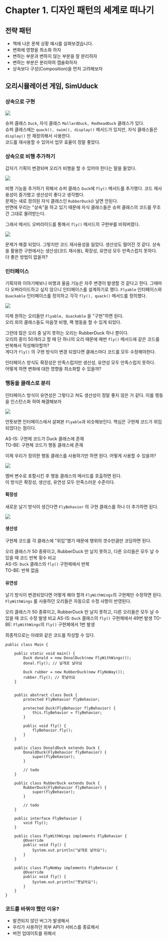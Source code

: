 # Chapter 1. 디자인 패턴의 세계로 떠나기

## 전략 패턴
* 책에 나온 문제 상황 예시를 살펴보겠습니다.
* 변화에 영향을 최소화 하자
* 변하는 부분과 변하지 않는 부분을 잘 분리하자
* 변하는 부분은 분리하여 캡슐화하자
* 상속보다 구성(Composition)을 먼저 고려해보자

## 오리시뮬레이션 게임, SimUduck

### 상속으로 구현
![](./img/duck.jpg)

슈퍼 클래스 `Duck`, 자식 클래스 `MallardDuck, RedheadDuck` 클래스가 있다.  
슈퍼 클래스에는 `quack(), swim(), display()` 메서드가 있지만, 자식 클래스들은 `display()` 만 재정의해서 사용한다.  
코드를 재사용할 수 있어서 업무 효율이 정말 좋았다.  

### 상속으로 비행 추가하기
갑자기 기획이 변경되며 오리가 비행을 할 수 있어야 한다는 말을 들었다.

![](img/duck1.jpeg)

비행 기능을 추가하기 위해서 슈퍼 클래스 `Duck`에 `fly()` 메서드를 추가했다. 코드 재사용성이 증가했고 생산성이 좋다고 생각했다.  
문제는 새로 정의된 자식 클래스인 `RubberDuck은` 날면 안된다.   
반면에 우리는 "상속"을 하고 있기 때문에 자식 클래스들은 슈퍼 클래스의 코드를 무조건 그대로 물려받는다.

그래서 메서드 오버라이드를 통해서 `fly()` 메서드의 구현부를 비워버렸다.

![](img/duck2.jpeg)

문제가 해결 되었다. 그렇지만 코드 재사용성을 잃었다. 생산성도 떨어진 것 같다.
상속을 활용한 구현에서는 생산성(코드 재사용), 확장성, 유연성 모두 만족스럽지 못하다.  
더 좋은 방법이 없을까?  

### 인터페이스
기획자와 이야기해보니 비행과 울음 기능은 자주 변경이 발생할 것 같다고 한다. 그때마다 오버라이드하고 싶지 않으니 인터페이스를 설계하기로 했다.
`Flyable` 인터페이스와 `Quackable` 인터페이스를 정의하고 각각 `fly(), quack()` 메서드를 정의했다.

![](img/duck3.jpeg)

이제 원하는 오리들만 `Flyable, Quackable` 을 "구현"하면 된다.   
오리 외의 클래스들도 마음껏 비행, 꽥 행동을 할 수 있게 되었다.  

그런데 많은 오리 중 날지 못하는 오리는 RubberDuck 하나 뿐이다.   
오리의 종이 50개라고 할 때 단 하나의 오리 때문에 매번 `fly()` 메서드에 같은 코드를 반복해서 작성해야할까?  
게다가 `fly()` 의 구현 방식이 변경 되었다면 클래스마다 코드를 모두 수정해야한다.  

인터페이스 방식도 확장성은 만족스럽지만 생산성, 유연성 모두 만족스럽지 못하다.  
어떻게 하면 변화에 대한 영향을 최소화할 수 있을까?  

### 행동을 클래스로 분리
인터페이스 방식이 유연성은 그렇다고 쳐도 생산성이 정말 좋지 않은 거 같다. 이를 행동을 인스턴스화 하여 해결해보자  

![](img/duck4.jpeg)

언뜻보면 인터페이스에서 살펴본 `Flyable`과 비슷해보인다. 핵심은 구현체 코드가 위임 되었다는 점이다.  

AS-IS: 구현체 코드가 Duck 클래스에 존재  
TO-BE: 구현체 코드가 행동 클래스에 존재  

이제 우리가 정의한 행동 클래스를 사용하기만 하면 된다. 어떻게 사용할 수 있을까?     

![](img/duck5.jpeg)

멤버 변수로 포함시킨 후 행동 클래스의 메서드를 호출하면 된다.  
이 방식은 확장성, 생산성, 유연성 모두 만족스러운 수준이다.  

#### 확장성
새로운 날기 방식이 생긴다면 `FlyBehavior` 의 구현 클래스를 하나 더 추가하면 된다.  

![](img/duck6.jpeg)

#### 생산성
구현체 코드를 각 클래스에 "위임"했기 때문에 행위의 갯수만큼만 코딩하면 된다.

오리 클래스가 50 종류이고, RubberDuck 만 날지 못하고, 다른 오리들은 모두 날 수 있을 때 코드 반복 횟수 비교  
AS-IS: `Duck` 클래스의 `fly()` 구현체에서 반복  
TO-BE: 반복 없음  

#### 유연성
날기 방식이 변경되었다면 어떻게 해야 할까 `FlyWithWings`의 구현체만 수정하면 된다.  
`FlyWithWings` 를 사용하던 오리들은 자동으로 수정 사항이 반영된다.  

오리 클래스가 50 종류이고, RubberDuck 만 날지 못하고, 다른 오리들은 모두 날 수 있을 때 코드 수정 발생 비교
AS-IS: `Duck` 클래스의 `fly()` 구현체에서 49번 발생 
TO-BE: `FlyWithWings`의 `fly()` 구현체에서 1번 발생 


최종적으로는 아래와 같은 코드를 작성할 수 있다.  

```
public class Main {

	public static void main() {
		Duck donald = new DonalDuck(new FlyWithWings());
		donal.fly(); // 날개로 날아요

		Duck rubber = new RubberDuck(new FlyNoWay());
		rubber.fly(); // 못날아요
	}

       
	public abstract class Duck {
		protected FlyBehavior flyBehavior;

		protected Duck(FlyBehavior flyBehavior) {
			this.flyBehavior = flyBehavior;
		}

		public void fly() {
			flyBehavior.fly();
		}
	}

	public class DonaldDuck extends Duck {
		DonaldDuck(FlyBehavior flyBehavior) {
			super(flyBehavior);
		}

		// todo
	}

	public class RubberDuck extends Duck {
		RubberDuck(FlyBehavior flyBehavior) {
			super(flyBehavior);
		}

		// todo
	}

	public interface FlyBehavior {
		void fly();
	}

	public class FlyWithWings implements FlyBehavior {
		@Override
		public void fly() {
			System.out.println("날개로 날아요");
		}
	}

	public class FlyNoWay implements FlyBehavior {
		@Override
		public void fly() {
			System.out.println("못날아요");
		}
	}
}
```

### 코드를 바꿔야 했던 이유?
* 발견되지 않던 버그가 발생해서
* 우리가 사용하던 외부 API가 서비스를 종료해서
* 버전 업데이트를 위해서
